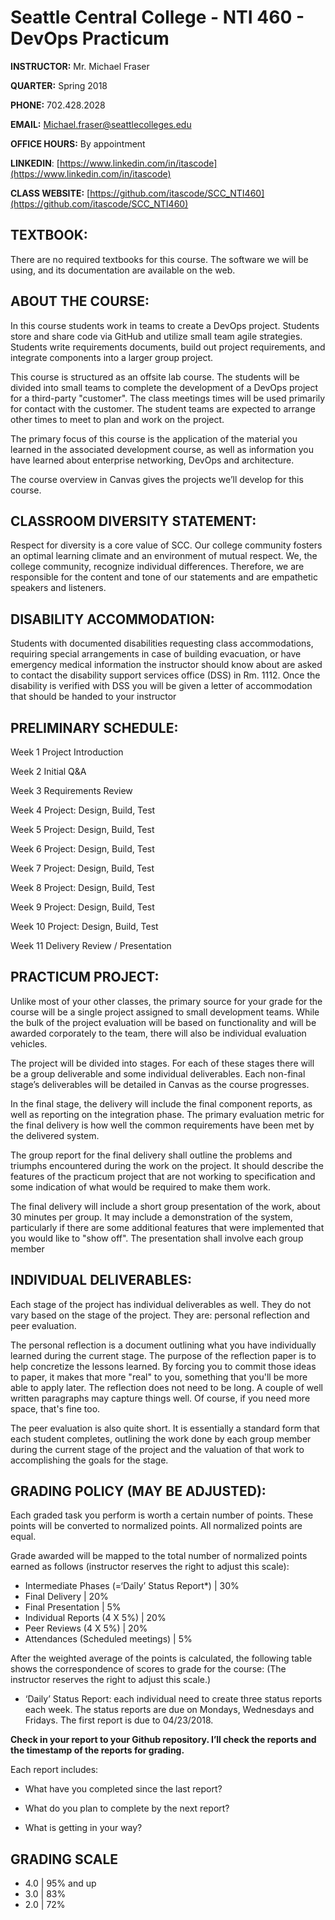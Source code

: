 
# Seattle Central College - NTI 460 - DevOps Practicum
**INSTRUCTOR:** Mr. Michael Fraser

**QUARTER:** Spring 2018

**PHONE:** 702.428.2028

**EMAIL:** Michael.fraser@seattlecolleges.edu

**OFFICE HOURS:** By appointment

**LINKEDIN**: [https://www.linkedin.com/in/itascode](https://www.linkedin.com/in/itascode)

**CLASS WEBSITE:** [https://github.com/itascode/SCC_NTI460](https://github.com/itascode/SCC_NTI460)

## **TEXTBOOK:**

There are no required textbooks for this course. The software we will be using, and its documentation are available on the web.

## **ABOUT THE COURSE:**

In this course students work in teams to create a DevOps project. Students store and share code via GitHub and utilize small team agile strategies. Students write requirements documents, build out project requirements, and integrate components into a larger group project.

This course is structured as an off­site lab course. The students will be divided into small teams to complete the development of a DevOps project for a third­-party "customer". The class meetings times will be used primarily for contact with the customer. The student teams are expected to arrange other times to meet to plan and work on the project.

The primary focus of this course is the application of the material you learned in the associated development course, as well as information you have learned about enterprise networking, DevOps and architecture.

The course overview in Canvas gives the projects we’ll develop for this course.

## **CLASSROOM DIVERSITY STATEMENT:**

Respect for diversity is a core value of SCC. Our college community fosters an optimal learning climate and an environment of mutual respect. We, the college community, recognize individual differences. Therefore, we are responsible for the content and tone of our statements and are empathetic speakers and listeners.

## **DISABILITY ACCOMMODATION:**

Students with documented disabilities requesting class accommodations, requiring special arrangements in case of building evacuation, or have emergency medical information the instructor should know about are asked to contact the disability support services office (DSS) in Rm. 1112. Once the disability is verified with DSS you will be given a letter of accommodation that should be handed to your instructor

## **PRELIMINARY SCHEDULE:**

Week 1 Project Introduction

Week 2 Initial Q&A

Week 3 Requirements Review

Week 4 Project: Design, Build, Test

Week 5 Project: Design, Build, Test

Week 6 Project: Design, Build, Test

Week 7 Project: Design, Build, Test

Week 8 Project: Design, Build, Test

Week 9 Project: Design, Build, Test

Week 10 Project: Design, Build, Test

Week 11 Delivery Review / Presentation

## **PRACTICUM PROJECT:**

Unlike most of your other classes, the primary source for your grade for the course will be a single project assigned to small development teams. While the bulk of the project evaluation will be based on functionality and will be awarded corporately to the team, there will also be individual evaluation vehicles.

The project will be divided into stages. For each of these stages there will be a group deliverable and some individual deliverables. Each non-final stage’s deliverables will be detailed in Canvas as the course progresses.

In the final stage, the delivery will include the final component reports, as well as reporting on the integration phase. The primary evaluation metric for the final delivery is how well the common requirements have been met by the delivered system.

The group report for the final delivery shall outline the problems and triumphs encountered during the work on the project. It should describe the features of the practicum project that are not working to specification and some indication of what would be required to make them work.

The final delivery will include a short group presentation of the work, about 30 minutes per group. It may include a demonstration of the system, particularly if there are some additional features that were implemented that you would like to "show off". The presentation shall involve each group member

## **INDIVIDUAL DELIVERABLES:**

Each stage of the project has individual deliverables as well. They do not vary based on the stage of the project. They are: personal reflection and peer evaluation.

The personal reflection is a document outlining what you have individually learned during the current stage. The purpose of the reflection paper is to help concretize the lessons learned. By forcing you to commit those ideas to paper, it makes that more "real" to you, something that you'll be more able to apply later. The reflection does not need to be long. A couple of well written paragraphs may capture things well. Of course, if you need more space, that's fine too.

The peer evaluation is also quite short. It is essentially a standard form that each student completes, outlining the work done by each group member during the current stage of the project and the valuation of that work to accomplishing the goals for the stage.

## **GRADING POLICY (MAY BE ADJUSTED):**

Each graded task you perform is worth a certain number of points. These points will be converted to normalized points. All normalized points are equal.

Grade awarded will be mapped to the total number of normalized points earned as follows (instructor reserves the right to adjust this scale):

 - Intermediate Phases (=‘Daily’ Status Report*) | 30%
 - Final Delivery | 20%
 - Final Presentation | 5%
 - Individual Reports (4 X 5%) | 20%
 - Peer Reviews (4 X 5%) | 20%
 - Attendances (Scheduled meetings) | 5%

After the weighted average of the points is calculated, the following table shows the correspondence of scores to grade for the course: (The instructor reserves the right to adjust this scale.)

* ‘Daily’ Status Report: each individual need to create three status reports each week. The status reports are due on Mondays, Wednesdays and Fridays. The first report is due to 04/23/2018.

**Check in your report to your Github repository. I’ll check the reports and the timestamp of the reports for grading.**

Each report includes:

 - What have you completed since the last report?
   
 - What do you plan to complete by the next report?

 - What is getting in your way?

## **GRADING SCALE**

 - 4.0 | 95% and up
 - 3.0 | 83%
 - 2.0 | 72%
